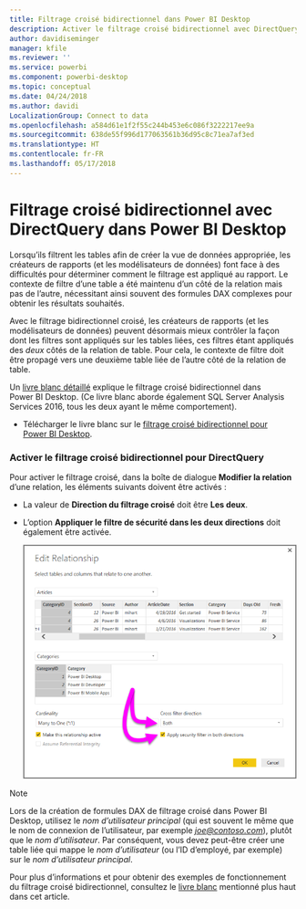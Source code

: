 ```yaml
---
title: Filtrage croisé bidirectionnel dans Power BI Desktop
description: Activer le filtrage croisé bidirectionnel avec DirectQuery dans Power BI Desktop
author: davidiseminger
manager: kfile
ms.reviewer: ''
ms.service: powerbi
ms.component: powerbi-desktop
ms.topic: conceptual
ms.date: 04/24/2018
ms.author: davidi
LocalizationGroup: Connect to data
ms.openlocfilehash: a584d61e1f2f55c244b453e6c086f3222217ee9a
ms.sourcegitcommit: 638de55f996d177063561b36d95c8c71ea7af3ed
ms.translationtype: HT
ms.contentlocale: fr-FR
ms.lasthandoff: 05/17/2018
---
```

# <a name="bidirectional-cross-filtering-using-directquery-in-power-bi-desktop"></a>Filtrage croisé bidirectionnel avec DirectQuery dans Power BI Desktop

Lorsqu’ils filtrent les tables afin de créer la vue de données appropriée, les créateurs de rapports (et les modélisateurs de données) font face à des difficultés pour déterminer comment le filtrage est appliqué au rapport. Le contexte de filtre d’une table a été maintenu d’un côté de la relation mais pas de l’autre, nécessitant ainsi souvent des formules DAX complexes pour obtenir les résultats souhaités.

Avec le filtrage bidirectionnel croisé, les créateurs de rapports (et les modélisateurs de données) peuvent désormais mieux contrôler la façon dont les filtres sont appliqués sur les tables liées, ces filtres étant appliqués des *deux* côtés de la relation de table. Pour cela, le contexte de filtre doit être propagé vers une deuxième table liée de l’autre côté de la relation de table.

Un [livre blanc détaillé](http://download.microsoft.com/download/2/7/8/2782DF95-3E0D-40CD-BFC8-749A2882E109/Bidirectional%20cross-filtering%20in%20Analysis%20Services%202016%20and%20Power%20BI.docx) explique le filtrage croisé bidirectionnel dans Power BI Desktop. (Ce livre blanc aborde également SQL Server Analysis Services 2016, tous les deux ayant le même comportement).

* Télécharger le livre blanc sur le [filtrage croisé bidirectionnel pour Power BI Desktop](http://download.microsoft.com/download/2/7/8/2782DF95-3E0D-40CD-BFC8-749A2882E109/Bidirectional%20cross-filtering%20in%20Analysis%20Services%202016%20and%20Power%20BI.docx).

### <a name="enabling-bidirectional-cross-filtering-for-directquery"></a>Activer le filtrage croisé bidirectionnel pour DirectQuery

Pour activer le filtrage croisé, dans la boîte de dialogue **Modifier la relation** d’une relation, les éléments suivants doivent être activés :

* La valeur de **Direction du filtrage croisé** doit être **Les deux**.
* L’option **Appliquer le filtre de sécurité dans les deux directions** doit également être activée.
  
  ![](media/desktop-bidirectional-filtering/bidirectional-filtering_2.png)

> [!NOTE]
> Lors de la création de formules DAX de filtrage croisé dans Power BI Desktop, utilisez le *nom d’utilisateur principal* (qui est souvent le même que le nom de connexion de l’utilisateur, par exemple *joe@contoso.com*), plutôt que le *nom d’utilisateur*. Par conséquent, vous devez peut-être créer une table liée qui mappe le *nom d’utilisateur* (ou l’ID d’employé, par exemple) sur le *nom d’utilisateur principal*.
> 
> 

Pour plus d’informations et pour obtenir des exemples de fonctionnement du filtrage croisé bidirectionnel, consultez le [livre blanc](http://download.microsoft.com/download/2/7/8/2782DF95-3E0D-40CD-BFC8-749A2882E109/Bidirectional%20cross-filtering%20in%20Analysis%20Services%202016%20and%20Power%20BI.docx) mentionné plus haut dans cet article.

